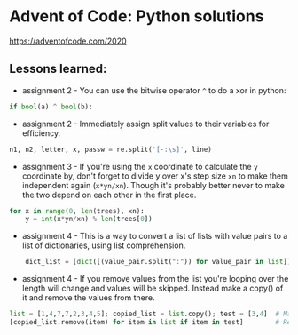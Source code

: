# Advent of Code: Python solutions
https://adventofcode.com/2020

## Lessons learned:
* assignment 2 - You can use the bitwise operator `^` to do a xor in python: 
```python
if bool(a) ^ bool(b):
```
* assignment 2 - Immediately assign split values to their variables for efficiency.
```python 
n1, n2, letter, x, passw = re.split('[-:\s]', line)
```
* assignment 3 - If you're using the `x` coordinate to calculate the `y` coordinate by, don't forget to divide y over x's step size `xn` to make them independent again (`x*yn/xn`). Though it's probably better never to make the two depend on each other in the first place.
```python    
for x in range(0, len(trees), xn):
    y = int(x*yn/xn) % len(trees[0])
```
* assignment 4 - This is a way to convert a list of lists with value pairs to a list of dictionaries, using list comprehension.
```python
    dict_list = [dict([(value_pair.split(":")) for value_pair in list]) for list in llist]
```
* assignment 4 - If you remove values from the list you're looping over the length will change and values will be skipped. Instead make a copy() of it and remove the values from there.
```python
list = [1,4,7,7,2,3,4,5]; copied_list = list.copy(); test = [3,4]  # Make three lists
[copied_list.remove(item) for item in list if item in test]        # Remove items in test from copied_list
```
